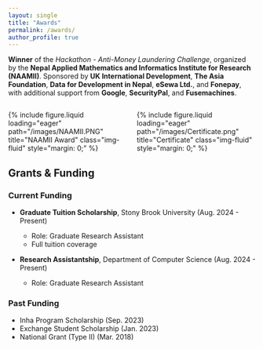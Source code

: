 ```yaml
---
layout: single
title: "Awards"
permalink: /awards/
author_profile: true
---
```


**Winner** of the *Hackathon - Anti-Money Laundering Challenge*, organized by the **Nepal Applied Mathematics and Informatics Institute for Research (NAAMII)**. Sponsored by **UK International Development**, **The Asia Foundation**, **Data for Development in Nepal**, **eSewa Ltd.**, and **Fonepay**, with additional support from **Google**, **SecurityPal**, and **Fusemachines**.

<div style="display: flex; justify-content: space-between; align-items: center; margin: 2em 0;">
    <div style="flex: 1; margin-right: 10px;">
        {% include figure.liquid loading="eager" path="/images/NAAMII.PNG" title="NAAMII Award" class="img-fluid" style="margin: 0;" %}
    </div>
    <div style="flex: 1; margin-left: 10px;">
        {% include figure.liquid loading="eager" path="/images/Certificate.png" title="Certificate" class="img-fluid" style="margin: 0;" %}
    </div>
</div>

## Grants & Funding

### Current Funding
- **Graduate Tuition Scholarship**, Stony Brook University (Aug. 2024 - Present)
  - Role: Graduate Research Assistant
  - Full tuition coverage

- **Research Assistantship**, Department of Computer Science (Aug. 2024 - Present)
  - Role: Graduate Research Assistant

### Past Funding
- Inha Program Scholarship (Sep. 2023)
- Exchange Student Scholarship (Jan. 2023)
- National Grant (Type II) (Mar. 2018)